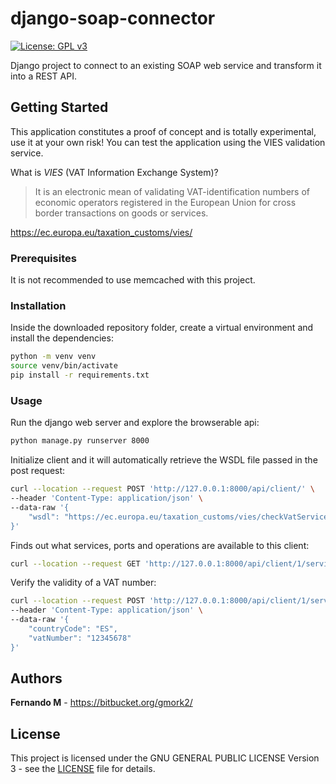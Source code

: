 # django-soap-connector

[![License: GPL v3](https://img.shields.io/badge/License-GPLv3-blue.svg)](https://www.gnu.org/licenses/gpl-3.0)

Django project to connect to an existing SOAP web service and transform it into a REST API.

## Getting Started

This application constitutes a proof of concept and is totally experimental, use it at your own risk! 
You can test the application using the VIES validation service.

What is *VIES* (VAT Information Exchange System)?

> It is an electronic mean of validating VAT-identification numbers of economic operators registered in 
> the European Union for cross border transactions on goods or services. 

https://ec.europa.eu/taxation_customs/vies/

### Prerequisites
It is not recommended to use memcached with this project.

### Installation
Inside the downloaded repository folder, create a virtual environment and install the dependencies:
```bash
python -m venv venv
source venv/bin/activate
pip install -r requirements.txt
```

### Usage
Run the django web server and explore the browserable api: 
```bash
python manage.py runserver 8000
```
Initialize client and it will automatically retrieve the WSDL file passed in the post request:
```bash
curl --location --request POST 'http://127.0.0.1:8000/api/client/' \
--header 'Content-Type: application/json' \
--data-raw '{
    "wsdl": "https://ec.europa.eu/taxation_customs/vies/checkVatService.wsdl"
}'
```
Finds out what services, ports and operations are available to this client:
```bash
curl --location --request GET 'http://127.0.0.1:8000/api/client/1/service/'
```
Verify the validity of a VAT number:
```bash
curl --location --request POST 'http://127.0.0.1:8000/api/client/1/service/checkvatservice/checkvatport/checkvat' \
--header 'Content-Type: application/json' \
--data-raw '{
    "countryCode": "ES",
    "vatNumber": "12345678"
}'
```

## Authors
**Fernando M** - https://bitbucket.org/gmork2/

## License
This project is licensed under the GNU GENERAL PUBLIC LICENSE
Version 3 - see the [LICENSE](LICENSE) file for details.
